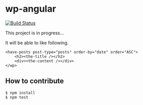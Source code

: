 # wp-angular

[![Build Status](https://travis-ci.org/miya0001/wp-angular.svg?branch=master)](https://travis-ci.org/miya0001/wp-angular)

This project is in progress...

It will be able to like following.

```
<have-posts post-type="posts" order-by="date" order="ASC">
	<h2><the-title /></h2>
	<div><the-content /></div>
</wp>
```

## How to contribute

```
$ npm install
$ npm test
```
